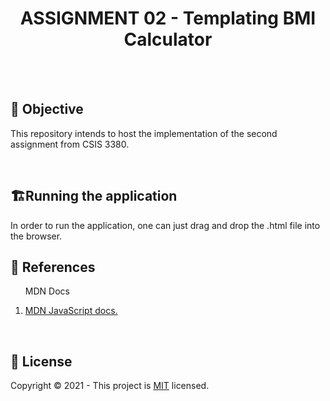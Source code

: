 <h1 align="center"><strong>ASSIGNMENT 02 - Templating BMI Calculator</strong></h1>
<br>
<br>
<h2>🎯 <strong>Objective</strong></h2>
<p>This repository intends to host the implementation of the second assignment from CSIS 3380.</p>
<br/>

<h2>🏗<strong>Running the application</strong></h2>
In order to run the application, one can just drag and drop the .html file into the browser.

<h2>📝 <strong>References</strong></h2>
<ol>
  <p>MDN Docs</p>
  <li>
    <a href="https://developer.mozilla.org/en-US/docs/Web/JavaScript">
      MDN JavaScript docs.
    </a>
  </li>
</ol>
<br/>

<h2>🔐 <strong>License</strong></h2>
<p>Copyright © 2021 - This project is <a href="./LICENSE">MIT</a> licensed.</p>
